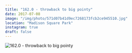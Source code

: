 ```yaml
---
title: "162.0 - throwback to big pointy"
date: 2017-07-08
image: "/img/photo/571d07b41d9ec7268173fcb2ce945510.jpg"
location: "Madison Square Park"
instagram: true
draft: false
---
```


![162.0 - throwback to big pointy](/img/photo/571d07b41d9ec7268173fcb2ce945510.jpg)
